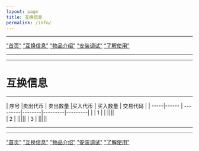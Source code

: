 ```yaml
---
layout: page
title: 互换信息
permalink: /info/
---
```

---

["首页"](https://ubarterchain.github.io/) ["互换信息"](/info/)  ["物品介绍"](/list/)   ["安装调试"](/install/)   ["了解使用"](/learn/) 

---
---

# 互换信息 #

---

| 序号 |卖出代币 | 卖出数量 |买入代币 | 买入数量 | 交易代码 |
| -----|------  | ---------|--------|---------|---------|                            |
|   1  |         |  ||||   
|   2  | |||||
|   3  | |||||


---
---

["首页"](https://ubarterchain.github.io/) ["互换信息"](/info/)  ["物品介绍"](/list/)   ["安装调试"](/install/)   ["了解使用"](/learn/) 

